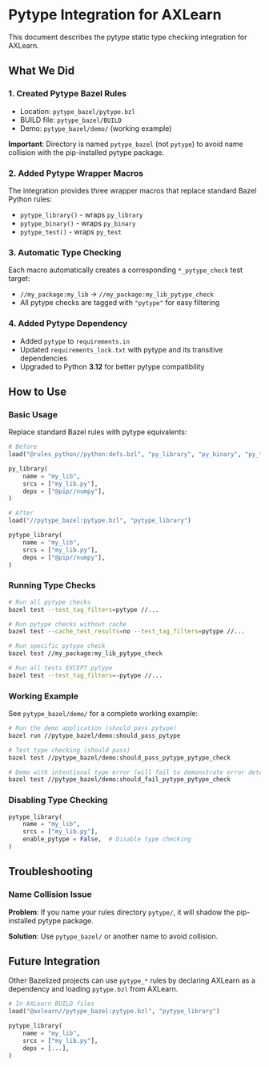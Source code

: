 # Pytype Integration for AXLearn

This document describes the pytype static type checking integration for AXLearn.

## What We Did

### 1. Created Pytype Bazel Rules

- Location: `pytype_bazel/pytype.bzl`
- BUILD file: `pytype_bazel/BUILD`
- Demo: `pytype_bazel/demo/` (working example)

**Important**: Directory is named `pytype_bazel` (not `pytype`) to avoid name collision with the pip-installed pytype package.

### 2. Added Pytype Wrapper Macros

The integration provides three wrapper macros that replace standard Bazel Python rules:

- `pytype_library()` - wraps `py_library`
- `pytype_binary()` - wraps `py_binary`
- `pytype_test()` - wraps `py_test`

### 3. Automatic Type Checking

Each macro automatically creates a corresponding `*_pytype_check` test target:

- `//my_package:my_lib` → `//my_package:my_lib_pytype_check`
- All pytype checks are tagged with `"pytype"` for easy filtering

### 4. Added Pytype Dependency

- Added `pytype` to `requirements.in`
- Updated `requirements_lock.txt` with pytype and its transitive dependencies
- Upgraded to Python **3.12** for better pytype compatibility

## How to Use

### Basic Usage

Replace standard Bazel rules with pytype equivalents:

```python
# Before
load("@rules_python//python:defs.bzl", "py_library", "py_binary", "py_test")

py_library(
    name = "my_lib",
    srcs = ["my_lib.py"],
    deps = ["@pip//numpy"],
)

# After
load("//pytype_bazel:pytype.bzl", "pytype_library")

pytype_library(
    name = "my_lib",
    srcs = ["my_lib.py"],
    deps = ["@pip//numpy"],
)
```

### Running Type Checks

```bash
# Run all pytype checks
bazel test --test_tag_filters=pytype //...

# Run pytype checks without cache
bazel test --cache_test_results=no --test_tag_filters=pytype //...

# Run specific pytype check
bazel test //my_package:my_lib_pytype_check

# Run all tests EXCEPT pytype
bazel test --test_tag_filters=-pytype //...
```

### Working Example

See `pytype_bazel/demo/` for a complete working example:

```bash
# Run the demo application (should pass pytype)
bazel run //pytype_bazel/demo:should_pass_pytype

# Test type checking (should pass)
bazel test //pytype_bazel/demo:should_pass_pytype_pytype_check

# Demo with intentional type error (will fail to demonstrate error detection)
bazel test //pytype_bazel/demo:should_fail_pytype_pytype_check
```

### Disabling Type Checking

```python
pytype_library(
    name = "my_lib",
    srcs = ["my_lib.py"],
    enable_pytype = False,  # Disable type checking
)
```

## Troubleshooting

### Name Collision Issue

**Problem**: If you name your rules directory `pytype/`, it will shadow the pip-installed pytype package.

**Solution**: Use `pytype_bazel/` or another name to avoid collision.

## Future Integration

Other Bazelized projects can use `pytype_*` rules by declaring AXLearn as a dependency and loading `pytype.bzl` from AXLearn.

```python
# In AXLearn BUILD files
load("@axlearn//pytype_bazel:pytype.bzl", "pytype_library")

pytype_library(
    name = "my_lib",
    srcs = ["my_lib.py"],
    deps = [...],
)
```
